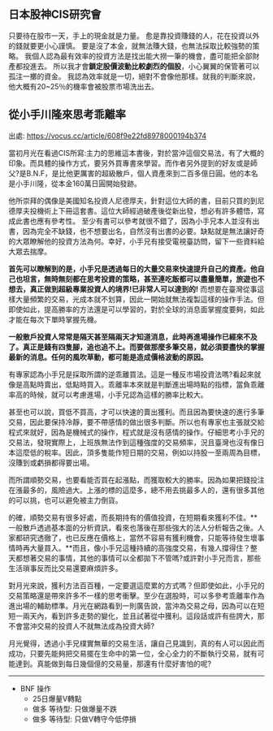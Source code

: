 ## 日本股神CIS研究會

只要待在股市一天，手上的現金就是力量。
愈是靠投資賺錢的人，花在投資以外的錢就要更小心謹慎。
要是沒了本金，就無法賺大錢，也無法採取比較強勢的策略。
我個人認為最有效率的投資方法是找出能大撈一筆的機會，盡可能把全部財產都投進去。
所以我才會**鎖定股價波動比較劇烈的個股**，小心翼翼的保管著可以孤注一擲的資金。
我認為效率就是一切，絕對不會像他那樣。就我的判斷來說，他大概有20~25％的機率會被股票市場洗出去。

## 從小手川隆來思考乖離率

出處: https://vocus.cc/article/608f9e22fd8978000194b374

當初月光在看過CIS所寫:主力的思維這本書後，對於當沖這個交易法，有了大概的印象。而具體的操作方式，要另外買專書來學習。而作者另外提到的好友或是師父?是B.N.F，是比他更厲害的超級散戶，個人資產來到二百多億日圓。他的本名是小手川隆，從本金160萬日圓開始發跡。

他所崇拜的偶像是美國知名投資人尼德厚夫，針對這位大師的書，目前只買的到尼德厚夫投機術上下冊這套書。這位大師經過破產後從新出發，想必有許多體悟，寫成此書也應有參考性。 至少有書可以參考就很不錯了，因為小手兄本人並沒有出書，因為完全不缺錢，也不想要出名，自然沒有出書的必要。缺點就是無法讓好奇的大眾瞭解他的投資方法為何。幸好，小手兄有接受電視臺訪問，留下一些資料給大眾去揣摩。

**首先可以瞭解到的是，小手兄是透過每日的大量交易來快速提升自己的資產。他自己也坦言，無時無刻都在思考投資的策略，甚至連吃飯都可以盡量簡單，旅遊也不想去，真正做到超級專業投資人的境界!已非常人可以達到的!** 而想要在臺灣從事這樣大量頻繁的交易，光成本就不划算，因此一開始就無法複製這樣的操作手法。但即使如此，提高勝率的方法還是可以學習的，對於全球的消息面掌握度要夠，如此才能在每次下單時掌握先機。

**一般散戶投資人常常是隔天甚至隔兩天才知道消息，此時再進場操作已經來不及了。真正是錢有四隻腳，追也追不上。而要做那麼多筆交易，就必須要盡快的掌握最新的消息。任何的風吹草動，都可能是造成價格波動的原因。**

有專家認為小手兄是採取所謂的逆乖離買法。這是一種反市場投資法嗎?看起來就像是高點時賣出，低點時買入。乖離率本來就是判斷進出場時點的指標，當負乖離率高的時候，就可以考慮進場，小手兄認為這樣的勝率比較大。

甚至也可以說，買低不買高，才可以快速的賣出獲利。而且因為要快速的進行多筆交易，因此要保持冷靜，要不帶感情的做出很多判斷。所以也有專家也主張就交給程式來就好，因為是機械式的操作，程式就是沒有感情的操作。仔細思考小手兄的交易法，發現實際上，上班族無法作到這種強度的交易頻率，況且臺灣也沒有像日本這麼低的稅率。因此，頂多隻能作短日期的交易，例如以持股一至兩周為目標，沒賺到或虧損都得要出場。

而所謂順勢交易，也要看能否買在起漲點，而獲取較大的勝率。因為如果把錢投注在漲最多的，風險過大。上漲的標的這麼多，總不用去挑最多人的，還有很多其他的可以挑，也可以避免被主力倒貨。

的確，順勢交易有很多好處，而長期持有的價值投資，在短期看來獲利不佳。**一般散戶透過基本面的分析資訊，看來也落後在那些強大的法人分析報告之後。人家都研究透徹了，也已反應在價格上，當然不容易有獲利機會，只能等待發生壞事情時再大量買入。**而且，像小手兄這種持續的高強度交易，有幾人撐得住？整天都想著交易的事情，其他的事情可以全都拋下不管嗎?或許對小手兄而言，那些生活瑣事反而比交易還要麻煩許多。

對月光來說，獲利方法百百種，一定要選這麼累的方式嗎？但即使如此，小手兄的交易策略還是帶來許多不一樣的思考衝擊。至少在選股時，可以多參考乖離率作為進出場的輔助標準。月光在網路看到一則廣告說，當沖為交易之母，因為可以在短短一兩天內，看到許多走勢的變化，並且試著從中獲利。這段話或許有些誇大，那不會當沖交易的投資人不就無法成為投資大師?

月光覺得，透過小手兄樸實無華的交易生活，讓自己見識到，真的有人可以因此而成功，只要先能夠把交易擺在生命中的第一位，全心全力的不斷執行交易，就有可能達到。真能做到每日幾個億的交易量，那還有什麼好害怕的呢?



---

- BNF 操作
  - 25日爆量V轉點
  - 做多 等待型: 只做爆量不跌
  - 做多 等待型: 只做V轉守今低停損
